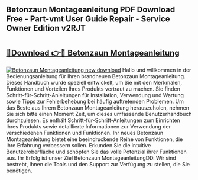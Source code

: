 ## Betonzaun Montageanleitung PDF Download Free - Part-vmt User Guide Repair - Service Owner Edition v2RJT

# <h2><a href="http://df8tduk.blite.top/?on=Betonzaun+Montageanleitung">🔗Download 👉🔴 Betonzaun Montageanleitung</a></h2>

[![Betonzaun Montageanleitung new download](https://i.imgur.com/lujVjoI.png)](http://df8tduk.blite.top/?on=Betonzaun+Montageanleitung)
Hallo und willkommen in der Bedienungsanleitung für Ihren brandneuen Betonzaun Montageanleitung. Dieses Handbuch wurde speziell entwickelt, um Sie mit den Merkmalen, Funktionen und Vorteilen Ihres Produkts vertraut zu machen. Sie finden Schritt-für-Schritt-Anleitungen für Installation, Verwendung und Wartung sowie Tipps zur Fehlerbehebung bei häufig auftretenden Problemen. Um das Beste aus Ihrem Betonzaun Montageanleitung herauszuholen, nehmen Sie sich bitte einen Moment Zeit, um dieses umfassende Benutzerhandbuch durchzulesen. Es enthält Schritt-für-Schritt-Anleitungen zum Einrichten Ihres Produkts sowie detaillierte Informationen zur Verwendung der verschiedenen Funktionen und Funktionen. Ihr neues Betonzaun Montageanleitung bietet eine beeindruckende Reihe von Funktionen, die Ihre Erfahrung verbessern sollen. Erkunden Sie die intuitive Benutzeroberfläche und schöpfen Sie das volle Potenzial ihrer Funktionen aus. Ihr Erfolg ist unser Ziel Betonzaun MontageanleitungDD. Wir sind bestrebt, Ihnen die Tools und den Support zur Verfügung zu stellen, die Sie benötigen.
